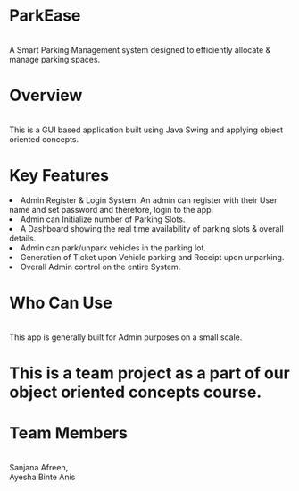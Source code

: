 # ParkEase
<br>
A Smart Parking Management system designed to efficiently allocate & manage parking spaces. 

# Overview
<br>
This is a GUI based application built using Java Swing and applying object oriented concepts.

# Key Features

<li>Admin Register & Login System. An admin can register with their User name and set password and therefore, login to the app. </li>
<li> Admin can Initialize number of Parking Slots.</li>
<li>A Dashboard showing the real time availability of parking slots & overall details.</li>
<li>Admin can park/unpark vehicles in the parking lot.</li>
<li>Generation of Ticket upon Vehicle parking and Receipt upon unparking.</li>
<li>Overall Admin control on the entire System.</li>

# Who Can Use
<br>
This app is generally built for Admin purposes on a small scale.

# This is a team project as a part of our object oriented concepts course.
# Team Members
<br>
Sanjana Afreen,
<br>
Ayesha Binte Anis

